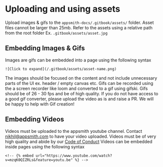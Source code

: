 # Uploading and using assets
Upload images & gifs to the `appsmith-docs/.gitbook/assets/` folder.
Asset files cannot be larger than 25mb.
Refer to the assets using a relative path from the root folder Ex. `.gitbook/assets/asset.jpg`

## Embedding Images & Gifs
Images are gifs can be embedded into a page using the following syntax
```
![Click to expand](/.gitbook/assets/asset-name.png)
```
The images should be focused on the content and not include unnecessary parts of the UI ex. header / empty canvas etc.
Gifs can be recorded using the a screen recorder like loom and converted to a gif using gifski. Gifs should be of 26 - 30 fps and be of high quality. If you do not have access to a good gif converter, please upload the video as is and raise a PR. We will be happy to help with Gif creation!

## Embedding Videos
Videos must be uploaded to the appsmith youtube channel. Contact nikhil@appsmith.com to have your video uploaded.
Videos must be of very high quality and abide by our [Code of Conduct](/CODE_OF_CONDUCT.md)
Videos can be embedded inside pages using the following syntax
```
<!-- {% embed url="https://www.youtube.com/watch?v=mzqK0QIZRLs&feature=youtu.be" %} -->
```
